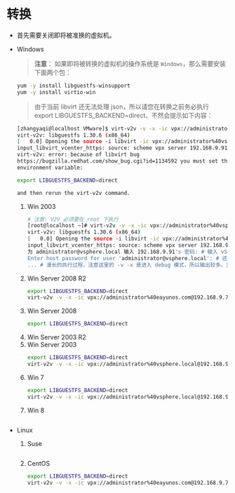 # 转换
* 首先需要关闭即将被准换的虚拟机。

* Windows
  > **注意**：
  > 如果即将被转换的虚拟机的操作系统是 `Windows`，那么需要安装下面两个包：
    ~~~ bash
    yum -y install libguestfs-winsupport
    yum -y install virtio-win
    ~~~
  > 由于当前 libvirt 还无法处理 json，所以请您在转换之前务必执行 export LIBGUESTFS_BACKEND=direct，不然会提示如下内容：
    ~~~ bash
    [zhangyaqi@localhost VMware]$ virt-v2v -v -x -ic vpx://administrator%40vsphere.local@192.168.9.91/Datacenter/192.168.9.55?no_verify=1 -o ovirt -os 192.168.2.56:/home/ply/workspace/storage/Export --network eayunosmgmt Win2k3
    virt-v2v: libguestfs 1.30.6 (x86_64)
    [   0.0] Opening the source -i libvirt -ic vpx://administrator%40vsphere.local@192.168.9.91/Datacenter/192.168.9.55?no_verify=1 Win2k3
    input_libvirt_vcenter_https: source: scheme vpx server 192.168.9.91
    virt-v2v: error: because of libvirt bug 
    https://bugzilla.redhat.com/show_bug.cgi?id=1134592 you must set this 
    environment variable:

    export LIBGUESTFS_BACKEND=direct

    and then rerun the virt-v2v command.
    ~~~
  1. Win 2003
     ~~~ bash
     # 注意: V2V 必须要在 root 下执行
     [root@localhost ~]# virt-v2v -v -x -ic vpx://administrator%40vsphere.local@192.168.9.91/Datacenter/192.168.9.55?no_verify=1 -o ovirt -os 192.168.2.56:/home/ply/workspace/storage/Export --network eayunosmgmt Win2k3
     virt-v2v: libguestfs 1.30.6 (x86_64)
     [   0.0] Opening the source -i libvirt -ic vpx://administrator%40vsphere.local@192.168.9.91/Datacenter/192.168.9.55?no_verify=1 Win2k3
     input_libvirt_vcenter_https: source: scheme vpx server 192.168.9.91
     为 administrator@vsphere.local 输入 192.168.9.91's 密码: # 输入 vSphere Web Client 的密码
     Enter host password for user 'administrator@vsphere.local': # 还要再输入一次
     ... # 漫长的执行过程，注意这里的 -v -x 是进入 debug 模式，所以输出较多。当然您也可以不加 -v -x 选项。
     ~~~
  2. Win Server 2008 R2
     ~~~ bash
     export LIBGUESTFS_BACKEND=direct
     virt-v2v -v -x -ic vpx://administrator%40eayunos.com@192.168.9.77/Datacenter0/192.168.9.55?no_verify=1 -o ovirt -os 192.168.2.56:/home/ply/workspace/storage/Export --network eayunosmgmt Win2008_R2
     ~~~
  3. Win Server 2008
     ~~~ bash
     export LIBGUESTFS_BACKEND=direct

     ~~~
  4. Win Server 2003 R2
  5. Win Server 2003
     ~~~ bash
     export LIBGUESTFS_BACKEND=direct
     virt-v2v -v -x -ic vpx://administrator%40vsphere.local@192.168.9.91/Datacenter/192.168.9.55?no_verify=1 -o ovirt -os 192.168.2.56:/home/ply/workspace/storage/Export --network eayunosmgmt Win2k3
     ~~~
  6. Win 7
     ~~~ bash
     export LIBGUESTFS_BACKEND=direct
     virt-v2v -v -x -ic vpx://administrator%40vsphere.local@192.168.9.91/Datacenter/192.168.9.55?no_verify=1 -o ovirt -os 192.168.2.56:/home/ply/workspace/storage/Export --network eayunosmgmt win7
     ~~~
  7. Win 8
     ~~~ bash
     ~~~


* Linux
  1. Suse
     ~~~ bash

     ~~~
  2. CentOS
     ~~~ bash
     export LIBGUESTFS_BACKEND=direct
     virt-v2v -v -x -ic vpx://administrator%40eayunos.com@192.168.9.77/Datacenter0/192.168.9.55?no_verify=1 -o ovirt -os 192.168.2.56:/home/ply/workspace/storage/Export --network eayunosmgmt CentOS7
     ~~~
